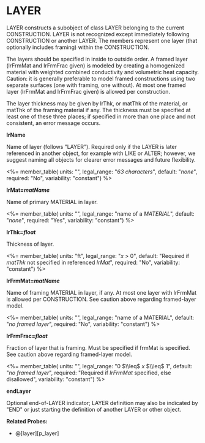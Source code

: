 # LAYER

LAYER constructs a subobject of class LAYER belonging to the current CONSTRUCTION. LAYER is not recognized except immediately following CONSTRUCTION or another LAYER. The members represent one layer (that optionally includes framing) within the CONSTRUCTION.

The layers should be specified in inside to outside order. <!-- TODO: this order is unfortunate! --> A framed layer (lrFrmMat and lrFrmFrac given) is modeled by creating a homogenized material with weighted combined conductivity and volumetric heat capacity. Caution: it is generally preferable to model framed constructions using two separate surfaces (one with framing, one without). At most one framed layer (lrFrmMat and lrFrmFrac given) is allowed per construction.

The layer thickness may be given by lrThk, or matThk of the material, or matThk of the framing material if any. The thickness must be specified at least one of these three places; if specified in more than one place and not consistent, an error message occurs.

**lrName**

Name of layer (follows "LAYER"). Required only if the LAYER is later referenced in another object, for example with LIKE or ALTER; however, we suggest naming all objects for clearer error messages and future flexibility.

<%= member_table(
  units: "",
  legal_range: "*63 characters*",
  default: "*none*",
  required: "No",
  variability: "constant") %>

**lrMat=*matName***

Name of primary MATERIAL in layer.

<%= member_table(
  units: "",
  legal_range: "name of a *MATERIAL*",
  default: "*none*",
  required: "Yes",
  variability: "constant") %>

**lrThk=*float***

Thickness of layer.

<%= member_table(
  units: "ft",
  legal_range: "*x* $>$ 0",
  default: "Required if *matThk* not specified in referenced *lrMat*",
  required: "No",
  variability: "constant") %>

**lrFrmMat=*matName***

Name of framing MATERIAL in layer, if any. At most one layer with lrFrmMat is allowed per CONSTRUCTION. See caution above regarding framed-layer model.

<%= member_table(
  units: "",
  legal_range: "name of a MATERIAL",
  default: "*no framed layer*",
  required: "No",
  variability: "constant") %>

**lrFrmFrac=*float***

Fraction of layer that is framing. Must be specified if frmMat is specified. See caution above regarding framed-layer model.

<%= member_table(
  units: "",
  legal_range: "0 $\\leq$ *x* $\\leq$ 1",
  default: "*no framed layer*",
  required: "Required if  *lrFrmMat* specified, else disallowed",
  variability: "constant") %>

**endLayer**

Optional end-of-LAYER indicator; LAYER definition may also be indicated by "END" or just starting the definition of another LAYER or other object.

**Related Probes:**

- @[layer][p_layer]
